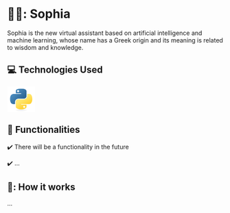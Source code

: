 # 🙎‍♀️: Sophia
<p>Sophia is the new virtual assistant based on artificial intelligence and machine learning, whose name has a Greek origin and its meaning is related to wisdom and knowledge.</p>

## :computer: Technologies Used
<div>
  <img align="center" alt="Python" height="60" width="65" src="https://raw.githubusercontent.com/devicons/devicon/master/icons/python/python-original.svg">
</div>

## :hammer: Functionalities
<p>✔️ There will be a functionality in the future</p>
<p>✔️ ...</p>

## 🎤: How it works
<p>...</p>

